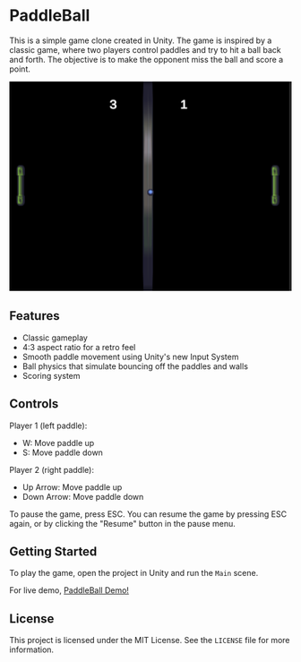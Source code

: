 # PaddleBall

This is a simple game clone created in Unity. The game is inspired by a classic game, where two players control paddles and try to hit a ball back and forth. The objective is to make the opponent miss the ball and score a point.

![Game Screenshot](./screenshot.png)

## Features

- Classic gameplay
- 4:3 aspect ratio for a retro feel
- Smooth paddle movement using Unity's new Input System
- Ball physics that simulate bouncing off the paddles and walls
- Scoring system

## Controls

Player 1 (left paddle):
- W: Move paddle up
- S: Move paddle down

Player 2 (right paddle):
- Up Arrow: Move paddle up
- Down Arrow: Move paddle down

To pause the game, press ESC. You can resume the game by pressing ESC again, or by clicking the "Resume" button in the pause menu.

## Getting Started

To play the game, open the project in Unity and run the `Main` scene.

For live demo, [PaddleBall Demo!](https://cjand225.github.io/PaddleBall/)

## License

This project is licensed under the MIT License. See the `LICENSE` file for more information.

